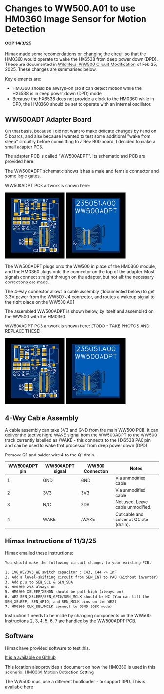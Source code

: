 # Changes to WW500.A01 to use HM0360 Image Sensor for Motion Detection
#### CGP 14/3/25

Himax made some recomendations on changing the circuit so that the HM0360 would operate to
wake the HX6538 from deep power down (DPD). These are documented in [Wildlife.ai WW500 Circuit
Modification](images/WW500_Circuit_Modification_20250227.pdf) of Feb 25, 2025. These changes are summarised below.

Key elements are:
* HM0360 should be always-on (so it can detect motion while the HX6538 is in deep power down (DPD) mode.
* Because the HX6538 does not provide a clock to the HM0360 while in DPD, the HM0360 should be set to 
operate with an internal oscillator.
 

## WW500ADT Adapter Board

On that basis, because I did not want to make delicate changes by hand on 5 boards, and also because I wanted to test
some additional "wake from sleep" circuitry before committing to a Rev B00 board, I decided to make a small adapter PCB.

The adapter PCB is called "WW500ADPT". Its schematic and PCB are provided here.

The [WW500ADPT schematic](images/SCH_235050.A00.pdf) shows it has a male and female connector
and some logic gates.

WW500ADPT PCB artwork is shown here:

![Top side view](images/PCB-235051-TOP.A00.svg) 
![Bottom side view](images/PCB-235051-BOTTOM.A00.svg) 

The WW500ADPT plugs onto the WW500 in place of the HM0360 module, and the HM0360 plugs onto the connector
on the top of the adapter. Most signals connect straight through on the adapter, but not all: 
the necessary corrections are made.

The 4-way connector allows a cable assembly (documented below) to get 3.3V power from the WW500 J4 connector,
and routes a wakeup signal to the right place on the WW500.A01

The assembled WW500ADPT is shown below, by itself and assembled on the WW500 with the HM0360.

WW500ADPT PCB artwork is shown here: [TODO - TAKE PHOTOS AND REPLACE THESE!]

![Top side view](images/PCB-235051-TOP.A00.svg) 
![Bottom side view](images/PCB-235051-BOTTOM.A00.svg) 

## 4-Way Cable Assembly

A cable assembly can take 3V3 and GND from the main WW500 PCB. It can deliver the (active high) WAKE
signal from the WW500ADPT to the WW500 track currently labelled as /WAKE - this connects to the HX6538 PA0 pin 
and can be used to wake that processor from deep power down (DPD).

Remove Q1 and solder wire 4 to the Q1 drain.

| WW500ADPT pin | WW500ADPT signal | WW500 Connection | Notes      |
| --------------|------------------|------------------|-------------|
| 1             | GND              | GND              | Via unmodified cable |
| 2             | 3V3              | 3V3              | Via unmodified cable |
| 3             | N/C              | SDA              | Not used. Leave cable unmodified. |
| 4             | WAKE             | /WAKE            | Cut cable and solder at Q1 site (drain). |

## Himax Instructions of 11/3/25

Himax emailed these instructions:

```
You should make the following circuit changes to your existing PCB.

1. 1V8_WE/3V3_WE switch capacitor : C43, C44 -> 1nF
2. Add a level-shifting circuit from SEN_INT to PA0 (without inverter)
3. Add p.u to SEN_SCL & SEN_SDA
4. HM0360 2V8 always on
5. HM0360 XSLEEP/XSHDN should be pull-high (always on)
6. WE2 SEN_XSLEEP/SEN_GPIO/SEN_MCLK should be NC (You can lift the SEN_XSLEEP, SEN_GPIO, and SEN_MCLK pins on the WE2)
7. HM0360 CLK_SEL/MCLK connect to DGND (OSC mode)
```

Instruction 1 needs to be made by changing components on the WW500. 
Instructions 2, 3, 4, 5, 6, 7 are handled by the WW500ADPT PCB.

## Software

Himax have provided software to test this.

[It is a available on Github](https://github.com/stevehuang82/for_wildlife_ai/tree/main/allon_sensor_tflm_freertos)

This location also provides a document on how the HM0360 is used in this scenario:
[HM0360 Motion Detection Setting](https://github.com/stevehuang82/for_wildlife_ai/blob/main/doc/HM0360_Motion_Detection_Setting_20250306.pdf)

The WW500 must use a different bootloader - to support DPD. This is available [here](https://github.com/stevehuang82/for_wildlife_ai/tree/main/we2_image_gen_local_dpd)

